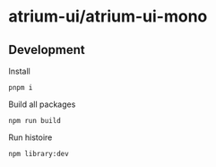 # atrium-ui/atrium-ui-mono

## Development

Install

`pnpm i`

Build all packages

`npm run build`


Run histoire

`npm library:dev`
